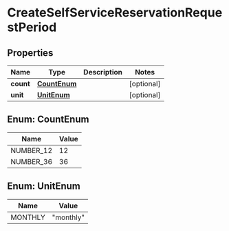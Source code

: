 

# CreateSelfServiceReservationRequestPeriod


## Properties

| Name | Type | Description | Notes |
|------------ | ------------- | ------------- | -------------|
|**count** | [**CountEnum**](#CountEnum) |  |  [optional] |
|**unit** | [**UnitEnum**](#UnitEnum) |  |  [optional] |



## Enum: CountEnum

| Name | Value |
|---- | -----|
| NUMBER_12 | 12 |
| NUMBER_36 | 36 |



## Enum: UnitEnum

| Name | Value |
|---- | -----|
| MONTHLY | &quot;monthly&quot; |



